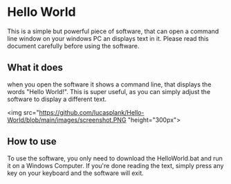 # Hello World
 
This is a simple but powerful piece of software, that can open a command line window on your windows PC an displays text in it.
Please read this document carefully before using the software.

## What it does

when you open the software it shows a command line, that displays the words "Hello World!".
This is super useful, as you can simply adjust the software to display a different text.

<img src="https://github.com/lucasplank/Hello-World/blob/main/images/screenshot.PNG "height="300px">

## How to use

To use the software, you only need to download the HelloWorld.bat and run it on a Windows Computer.
If you're done reading the text, simply press any key on your keyboard and the software will exit.

